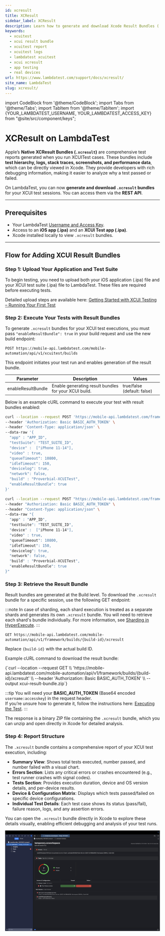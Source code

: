 ```yaml
---
id: xcresult
title: XCResult
sidebar_label: XCResult
description: Learn how to generate and download Xcode Result Bundles (.xcresult) for XCUI test executions on LambdaTest. Debug smarter with detailed reports directly in Xcode.
keywords:
  - xcuitest
  - xcui result bundle
  - xcuitest report
  - xcuitest logs
  - lambdatest xcuitest
  - xcui xcresult
  - app testing
  - real devices
url: https://www.lambdatest.com/support/docs/xcresult/
site_name: LambdaTest
slug: xcresult/
---
```


import CodeBlock from '@theme/CodeBlock';
import Tabs from '@theme/Tabs';
import TabItem from '@theme/TabItem';
import {YOUR_LAMBDATEST_USERNAME, YOUR_LAMBDATEST_ACCESS_KEY} from "@site/src/component/keys";

<script type="application/ld+json"
      dangerouslySetInnerHTML={{ __html: JSON.stringify({
       "@context": "https://schema.org",
        "@type": "BreadcrumbList",
        "itemListElement": [{
          "@type": "ListItem",
          "position": 1,
          "name": "Home",
          "item": "https://www.lambdatest.com"
        },{
          "@type": "ListItem",
          "position": 2,
          "name": "Support",
          "item": "https://www.lambdatest.com/support/docs/"
        },{
          "@type": "ListItem",
          "position": 3,
          "name": "XCUI Testing on LambdaTest",
          "item": "https://www.lambdatest.com/support/docs/getting-started-with-xcuitest/"
        }]
      })
    }}
></script>

# XCResult on LambdaTest

Apple’s **Native XCResult Bundles (`.xcresult`)** are comprehensive test reports generated when you run XCUITest cases. These bundles include **test hierarchy, logs, stack traces, screenshots, and performance data**, which can be directly viewed in Xcode. They provide developers with rich debugging information, making it easier to analyze why a test passed or failed.  

On LambdaTest, you can now **generate and download `.xcresult` bundles** for your XCUI test sessions. You can access them via the **REST API**.

---
## Prerequisites

- Your LambdaTest [Username and Access Key](https://accounts.lambdatest.com/security).  
- Access to an **iOS app (.ipa)** and an **XCUI Test app (.ipa)**.  
- Xcode installed locally to view `.xcresult` bundles.  

---

## Flow for Adding XCUI Result Bundles

### Step 1: Upload Your Application and Test Suite

To begin testing, you need to upload both your iOS application (.ipa) file and your XCUI test suite (.ipa) file to LambdaTest. These files are required before executing tests.

Detailed upload steps are available here: [Getting Started with XCUI Testing – Running Your First Test](https://www.lambdatest.com/support/docs/getting-started-with-xcuitest/#running-your-first-test-a-step-by-step-guide)

### Step 2: Execute Your Tests with Result Bundles

To generate `.xcresult` bundles for your XCUI test executions, you must pass `"enableResultBundle": true` in your build request and use the new build endpoint:

```
POST https://mobile-api.lambdatest.com/mobile-automation/api/v1/xcuitest/builds
```

This endpoint initiates your test run and enables generation of the result bundle.

| Parameter          | Description                                           | Values                          |
|--------------------|-------------------------------------------------------|--------------------------------|
| enableResultBundle  | Enable generating result bundles for your XCUI build. | true/false (default: false)    |

Below is an example cURL command to execute your test with result bundles enabled:

<Tabs className="docs__val">

<TabItem value="bash" label="Linux / MacOS" default>

  <div className="lambdatest__codeblock">
    <CodeBlock className="language-bash">

```bash
curl --location --request POST 'https://mobile-api.lambdatest.com/framework/v1/xcui/build' \
--header 'Authorization: Basic BASIC_AUTH_TOKEN' \
--header 'Content-Type: application/json' \
--data-raw '{
  "app" : "APP_ID",
  "testSuite": "TEST_SUITE_ID",
  "device" :  ["iPhone 11-14"],
  "video" : true,
  "queueTimeout": 10800,
  "idleTimeout": 150,
  "devicelog": true,
  "network": false,
  "build" : "Proverbial-XCUITest",
  "enableResultBundle": true
}'
```

</CodeBlock>
</div>

</TabItem>

<TabItem value="powershell" label="Windows" default>

  <div className="lambdatest__codeblock">
    <CodeBlock className="lamguage-powershell">

```bash
curl --location --request POST "https://mobile-api.lambdatest.com/framework/v1/xcui/build" \
--header "Authorization: Basic BASIC_AUTH_TOKEN" \
--header "Content-Type: application/json" \
--data-raw "{
  "app" : "APP_ID",
  "testSuite": "TEST_SUITE_ID",
  "device" :  ["iPhone 11-14"],
  "video" : true,
  "queueTimeout": 10800,
  "idleTimeout": 150,
  "devicelog": true,
  "network": false,
  "build" : "Proverbial-XCUITest",
  "enableResultBundle": true
}"
```
  </CodeBlock>
</div>

</TabItem>
</Tabs>

### Step 3: Retrieve the Result Bundle

Result bundles are generated at the Build level. To download the `.xcresult` bundle for a specific session, use the following GET endpoint:

:::note
In case of sharding, each shard execution is treated as a separate shards and generates its own `.xcresult` bundle. You will need to retrieve each shard's bundle individually. For more information, see [Sharding in HyperExecute](https://www.lambdatest.com/support/docs/sharding-rd-hyperexec/).
:::

```
GET https://mobile-api.lambdatest.com/mobile-automation/api/v1/framework/builds/{build-id}/xcresult
```

Replace `{build-id}` with the actual build ID.

Example cURL command to download the result bundle:

<div className="lambdatest__codeblock">
  <CodeBlock className="language-bash">
{`curl --location --request GET \\
'https://mobile-api.lambdatest.com/mobile-automation/api/v1/framework/builds/{build-id}/xcresult' \\
--header 'Authorization: Basic BASIC_AUTH_TOKEN' \\
--output xcui-result-bundle.zip`}
  </CodeBlock>
</div>

:::tip
You will need your **BASIC_AUTH_TOKEN** (Base64 encoded `username:accesskey`) in the request header.  
If you’re unsure how to generate it, follow the instructions here: [Executing the Test](https://www.lambdatest.com/support/docs/getting-started-with-xcuitest/#step-3-executing-the-test).
:::

The response is a binary ZIP file containing the `.xcresult` bundle, which you can unzip and open directly in Xcode for detailed analysis.

### Step 4: Report Structure

The `.xcresult` bundle contains a comprehensive report of your XCUI test execution, including:

- **Summary View**: Shows total tests executed, number passed, and number failed with a visual chart.
- **Errors Section**: Lists any critical errors or crashes encountered (e.g., test runner crashes with signal codes).
- **Tests Section**: Provides execution duration, device and OS version details, and per-device results.
- **Device & Configuration Matrix**: Displays which tests passed/failed on specific device configurations.
- **Individual Test Details**: Each test case shows its status (pass/fail), failure reason, logs, and any assertion errors.


You can open the `.xcresult` bundle directly in Xcode to explore these details visually, enabling efficient debugging and analysis of your test runs.

![xcui-result-bundles](../assets/images/real-device-app-testing/XCUI_image.png)
